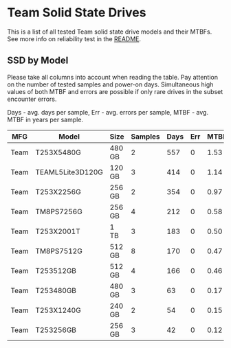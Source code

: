 Team Solid State Drives
=======================

This is a list of all tested Team solid state drive models and their MTBFs. See
more info on reliability test in the [README](https://github.com/bsdhw/SMART).

SSD by Model
------------

Please take all columns into account when reading the table. Pay attention on the
number of tested samples and power-on days. Simultaneous high values of both MTBF
and errors are possible if only rare drives in the subset encounter errors.

Days - avg. days per sample,
Err  - avg. errors per sample,
MTBF - avg. MTBF in years per sample.

| MFG       | Model              | Size   | Samples | Days  | Err   | MTBF |
|-----------|--------------------|--------|---------|-------|-------|------|
| Team      | T253X5480G         | 480 GB | 2       | 557   | 0     | 1.53   |
| Team      | TEAML5Lite3D120G   | 120 GB | 3       | 414   | 0     | 1.14   |
| Team      | T253X2256G         | 256 GB | 2       | 354   | 0     | 0.97   |
| Team      | TM8PS7256G         | 256 GB | 4       | 212   | 0     | 0.58   |
| Team      | T253X2001T         | 1 TB   | 3       | 183   | 0     | 0.50   |
| Team      | TM8PS7512G         | 512 GB | 8       | 170   | 0     | 0.47   |
| Team      | T253512GB          | 512 GB | 4       | 166   | 0     | 0.46   |
| Team      | T253480GB          | 480 GB | 3       | 63    | 0     | 0.17   |
| Team      | T253X1240G         | 240 GB | 2       | 54    | 0     | 0.15   |
| Team      | T253256GB          | 256 GB | 3       | 42    | 0     | 0.12   |
